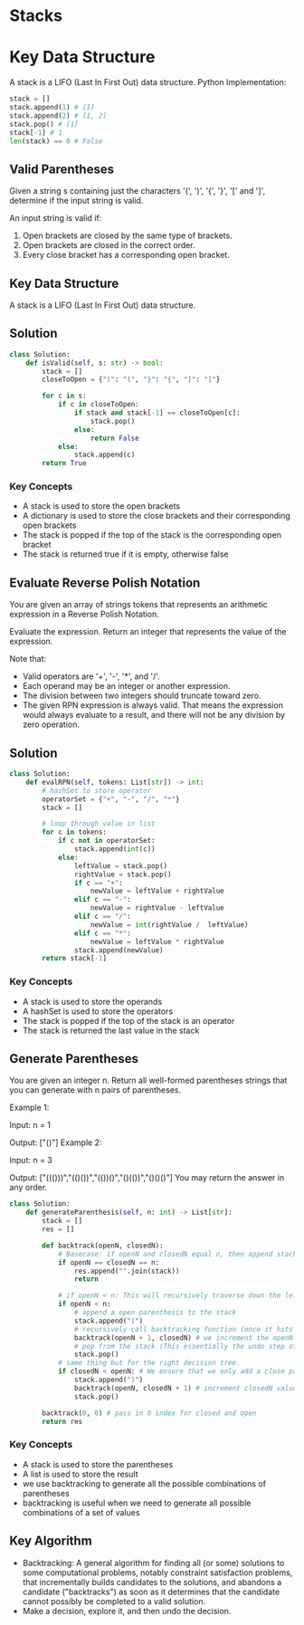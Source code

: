 # Stacks

# Key Data Structure
A stack is a LIFO (Last In First Out) data structure.
Python Implementation:
```python
stack = []
stack.append(1) # [1]
stack.append(2) # [1, 2]
stack.pop() # [1]
stack[-1] # 1
len(stack) == 0 # False
```

## Valid Parentheses
Given a string s containing just the characters '(', ')', '{', '}', '[' and ']', determine if the input string is valid.

An input string is valid if:

1. Open brackets are closed by the same type of brackets.
2. Open brackets are closed in the correct order.
3. Every close bracket has a corresponding open bracket.

## Key Data Structure
A stack is a LIFO (Last In First Out) data structure.

## Solution
```python
class Solution:
    def isValid(self, s: str) -> bool:
        stack = []
        closeToOpen = {")": "(", "}": "{", "]": "["}

        for c in s:
            if c in closeToOpen:
                if stack and stack[-1] == closeToOpen[c]:
                    stack.pop()
                else:
                    return False
            else:
                stack.append(c)
        return True
```

### Key Concepts
- A stack is used to store the open brackets
- A dictionary is used to store the close brackets and their corresponding open brackets
- The stack is popped if the top of the stack is the corresponding open bracket
- The stack is returned true if it is empty, otherwise false

## Evaluate Reverse Polish Notation
You are given an array of strings tokens that represents an arithmetic expression in a Reverse Polish Notation.

Evaluate the expression. Return an integer that represents the value of the expression.

Note that:

- Valid operators are '+', '-', '*', and '/'.
- Each operand may be an integer or another expression.
- The division between two integers should truncate toward zero.
- The given RPN expression is always valid. That means the expression would always evaluate to a result, and there will not be any division by zero operation.

## Solution
```python
class Solution:
    def evalRPN(self, tokens: List[str]) -> int:
        # hashSet to store operator
        operatorSet = {"+", "-", "/", "*"}
        stack = []

        # loop through value in list
        for c in tokens:
            if c not in operatorSet:
                stack.append(int(c))
            else:
                leftValue = stack.pop()
                rightValue = stack.pop()
                if c == "+":
                    newValue = leftValue + rightValue
                elif c == "-":
                    newValue = rightValue - leftValue
                elif c == "/":
                    newValue = int(rightValue /  leftValue)
                elif c == "*":
                    newValue = leftValue * rightValue
                stack.append(newValue)
        return stack[-1]
```

### Key Concepts
- A stack is used to store the operands
- A hashSet is used to store the operators
- The stack is popped if the top of the stack is an operator
- The stack is returned the last value in the stack


## Generate Parentheses

You are given an integer n. Return all well-formed parentheses strings that you can generate with n pairs of parentheses.

Example 1:

Input: n = 1

Output: ["()"]
Example 2:

Input: n = 3

Output: ["((()))","(()())","(())()","()(())","()()()"]
You may return the answer in any order.

```python
class Solution:
    def generateParenthesis(self, n: int) -> List[str]:
        stack = []
        res = []

        def backtrack(openN, closedN):
            # Basecase: if openN and closedN equal n, then append stack to result. res.append("".join(stack))
            if openN == closedN == n:
                res.append("".join(stack))
                return

            # if openN < n: This will recursively traverse down the left decision tree first
            if openN < n:
                # append a open parenthesis to the stack
                stack.append("(")
                # recursively call backtracking function (once it hits the basecase (openN == closedN == n)it will return to this point)
                backtrack(openN + 1, closedN) # we increment the openN value by 1 so that we calculate the next level down in the left tree
                # pop from the stack (This essentially the undo step of the backtracking algo)
                stack.pop()
            # same thing but for the right decision tree. 
            if closedN < openN: # We ensure that we only add a close parenthesis if there are more open parentheses than close parentheses
                stack.append(")")
                backtrack(openN, closedN + 1) # increment closedN value by 1 to traverse down the right of the decision tree.
                stack.pop()

        backtrack(0, 0) # pass in 0 index for closed and open 
        return res
```

### Key Concepts
- A stack is used to store the parentheses
- A list is used to store the result
- we use backtracking to generate all the possible combinations of parentheses
- backtracking is useful when we need to generate all possible combinations of a set of values

## Key Algorithm
- Backtracking: A general algorithm for finding all (or some) solutions to some computational problems, notably constraint satisfaction problems, that incrementally builds candidates to the solutions, and abandons a candidate ("backtracks") as soon as it determines that the candidate cannot possibly be completed to a valid solution.
- Make a decision, explore it, and then undo the decision.
